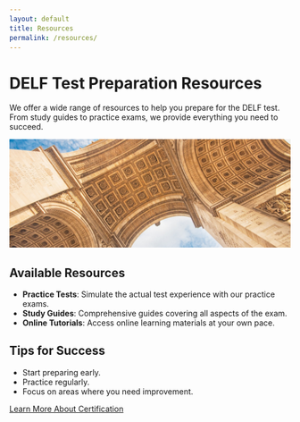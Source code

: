 ```yaml
---
layout: default
title: Resources
permalink: /resources/
---
```


# DELF Test Preparation Resources

We offer a wide range of resources to help you prepare for the DELF test. From study guides to practice exams, we provide everything you need to succeed.

![Image Placeholder: Image of Study Materials](/assets/images/brown-university.jpg)

## Available Resources

- **Practice Tests**: Simulate the actual test experience with our practice exams.
- **Study Guides**: Comprehensive guides covering all aspects of the exam.
- **Online Tutorials**: Access online learning materials at your own pace.

## Tips for Success

- Start preparing early.
- Practice regularly.
- Focus on areas where you need improvement.

[Learn More About Certification](/certification/)
